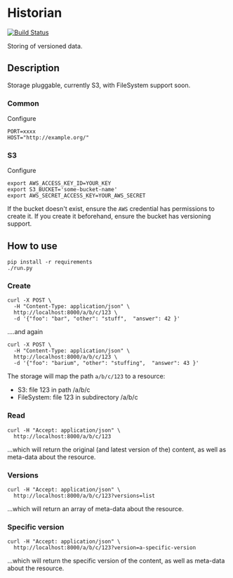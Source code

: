 # Historian

[![Build Status](https://travis-ci.org/LandRegistry/historian.svg)](https://travis-ci.org/LandRegistry/historian)

Storing of versioned data.

## Description

Storage pluggable, currently S3, with FileSystem support soon.

### Common

Configure

    PORT=xxxx
    HOST="http://example.org/"

### S3

Configure

    export AWS_ACCESS_KEY_ID=YOUR_KEY
    export S3_BUCKET='some-bucket-name'
    export AWS_SECRET_ACCESS_KEY=YOUR_AWS_SECRET

If the bucket doesn't exist, ensure the ```AWS``` credential has permissions to create it. If you create it beforehand, ensure the bucket has versioning support.

## How to use

    pip install -r requirements
    ./run.py


### Create

    curl -X POST \
      -H "Content-Type: application/json" \
      http://localhost:8000/a/b/c/123 \
      -d '{"foo": "bar", "other": "stuff",  "answer": 42 }'

....and again


    curl -X POST \
      -H "Content-Type: application/json" \
      http://localhost:8000/a/b/c/123 \
      -d '{"foo": "barium", "other": "stuffing",  "answer": 43 }'


The storage will map the path ```a/b/c/123``` to a resource:
- S3: file 123 in path <bucket>/a/b/c
- FileSystem: file 123 in subdirectory /a/b/c

### Read


    curl -H "Accept: application/json" \
      http://localhost:8000/a/b/c/123

...which will return the original (and latest version of the) content, as well as meta-data about the resource.

### Versions

    curl -H "Accept: application/json" \
      http://localhost:8000/a/b/c/123?versions=list

...which will return an array of meta-data about the resource.

### Specific version

    curl -H "Accept: application/json" \
      http://localhost:8000/a/b/c/123?version=a-specific-version

...which will return the specific version of the content, as well as meta-data about the resource.


